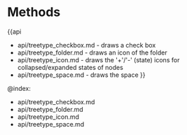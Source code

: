 Methods
=======

{{api
- api/treetype_checkbox.md - draws a check box
- api/treetype_folder.md - draws an icon of the folder
- api/treetype_icon.md - draws the '+'/'-' (state) icons for collapsed/expanded states of nodes
- api/treetype_space.md - draws the space
}}

@index:
- api/treetype_checkbox.md
- api/treetype_folder.md
- api/treetype_icon.md
- api/treetype_space.md


